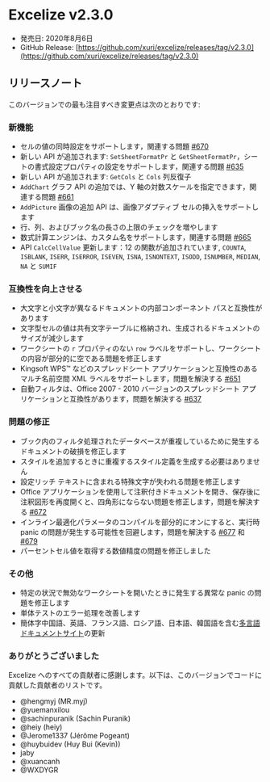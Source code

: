 # Excelize v2.3.0

* 発売日: 2020年8月6日
* GitHub Release: [https://github.com/xuri/excelize/releases/tag/v2.3.0](https://github.com/xuri/excelize/releases/tag/v2.3.0)

## リリースノート

このバージョンでの最も注目すべき変更点は次のとおりです:

### 新機能

* セルの値の同時設定をサポートします，関連する問題 [#670](https://github.com/xuri/excelize/issues/670)
* 新しい API が追加されます: `SetSheetFormatPr` と `GetSheetFormatPr`，シートの書式設定プロパティの設定をサポートします，関連する問題 [#635](https://github.com/xuri/excelize/issues/635)
* 新しい API が追加されます: `GetCols` と `Cols` 列反復子
* `AddChart` グラフ API の追加では、Y 軸の対数スケールを指定できます，関連する問題 [#661](https://github.com/xuri/excelize/issues/661)
* `AddPicture` 画像の追加 API は、画像アダプティブ セルの挿入をサポートします
* 行、列、およびブック名の長さの上限のチェックを増やします
* 数式計算エンジンは、カスタム名をサポートします，関連する問題 [#665](https://github.com/xuri/excelize/issues/665)
* API `CalcCellValue` 更新します：12 の関数が追加されています, `COUNTA`, `ISBLANK`, `ISERR`, `ISERROR`, `ISEVEN`, `ISNA`, `ISNONTEXT`, `ISODD`, `ISNUMBER`, `MEDIAN`, `NA` と `SUMIF`

### 互換性を向上させる

* 大文字と小文字が異なるドキュメントの内部コンポーネント パスと互換性があります
* 文字型セルの値は共有文字テーブルに格納され、生成されるドキュメントのサイズが減少します
* ワークシートの `r` プロパティのない `row` ラベルをサポートし、ワークシートの内容が部分的に空である問題を修正します
* Kingsoft WPS&trade; などのスプレッドシート アプリケーションと互換性のあるマルチ名前空間 XML ラベルをサポートします，問題を解決する [#651](https://github.com/xuri/excelize/issues/651)
* 自動フィルタは、Office 2007 - 2010 バージョンのスプレッドシート アプリケーションと互換性があります，問題を解決する [#637](https://github.com/xuri/excelize/issues/637)

### 問題の修正

* ブック内のフィルタ処理されたデータベースが重複しているために発生するドキュメントの破損を修正します
* スタイルを追加するときに重複するスタイル定義を生成する必要はありません
* 設定リッチ テキストに含まれる特殊文字が失われる問題を修正します
* Office アプリケーションを使用して注釈付きドキュメントを開き、保存後に注釈図形を再度開くと、四角形にならない問題を修正します，問題を解決する [#672](https://github.com/xuri/excelize/issues/672)
* インライン最適化パラメータのコンパイルを部分的にオンにすると、実行時 panic の問題が発生する可能性を回避します，問題を解決する [#677](https://github.com/xuri/excelize/issues/677) 和 [#679](https://github.com/xuri/excelize/issues/679)
* パーセントセル値を取得する数値精度の問題を修正しました

### その他

* 特定の状況で無効なワークシートを開いたときに発生する異常な panic の問題を修正します
* 単体テストのエラー処理を改善します
* 簡体字中国語、英語、フランス語、ロシア語、日本語、韓国語を含む[多言語ドキュメントサイト](https://xuri.me/excelize)の更新

### ありがとうございました

Excelize へのすべての貢献者に感謝します。以下は、このバージョンでコードに貢献した貢献者のリストです。

* @hengmyj (MR.myj)
* @yuemanxilou
* @sachinpuranik (Sachin Puranik)
* @heiy (heiy)
* @Jerome1337 (Jérôme Pogeant)
* @huybuidev (Huy Bui (Kevin))
* jaby
* @xuancanh
* @WXDYGR
